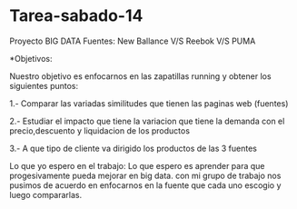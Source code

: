 # Tarea-sabado-14
Proyecto BIG DATA
Fuentes: New Ballance V/S Reebok V/S PUMA

*Objetivos: 

Nuestro objetivo es enfocarnos en las zapatillas running y obtener los siguientes puntos: 

1.- Comparar las variadas similitudes que tienen las paginas web (fuentes)

2.- Estudiar el impacto que tiene la variacion que tiene la demanda con el precio,descuento y liquidacion de los productos

3.- A que tipo de cliente va dirigido los productos de las 3 fuentes

Lo que yo espero en el trabajo: Lo que espero es aprender para que progesivamente pueda mejorar en big data. con mi grupo de trabajo nos pusimos de acuerdo en enfocarnos en la fuente que cada uno escogio y luego compararlas.




